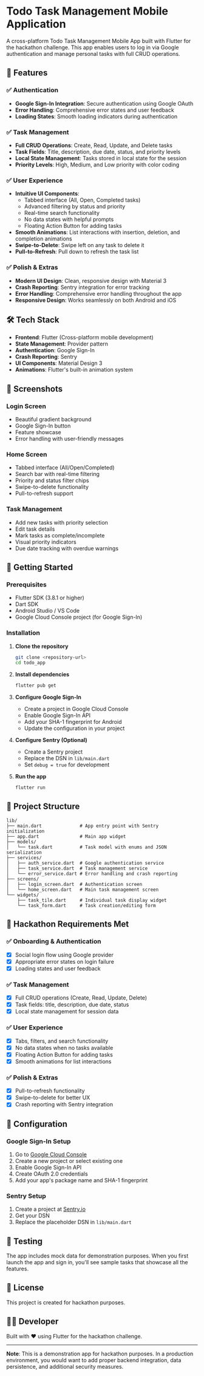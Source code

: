 # Todo Task Management Mobile Application

A cross-platform Todo Task Management Mobile App built with Flutter for the hackathon challenge. This app enables users to log in via Google authentication and manage personal tasks with full CRUD operations.

## 🚀 Features

### ✅ Authentication
- **Google Sign-In Integration**: Secure authentication using Google OAuth
- **Error Handling**: Comprehensive error states and user feedback
- **Loading States**: Smooth loading indicators during authentication

### ✅ Task Management
- **Full CRUD Operations**: Create, Read, Update, and Delete tasks
- **Task Fields**: Title, description, due date, status, and priority levels
- **Local State Management**: Tasks stored in local state for the session
- **Priority Levels**: High, Medium, and Low priority with color coding

### ✅ User Experience
- **Intuitive UI Components**:
  - Tabbed interface (All, Open, Completed tasks)
  - Advanced filtering by status and priority
  - Real-time search functionality
  - No data states with helpful prompts
  - Floating Action Button for adding tasks
- **Smooth Animations**: List interactions with insertion, deletion, and completion animations
- **Swipe-to-Delete**: Swipe left on any task to delete it
- **Pull-to-Refresh**: Pull down to refresh the task list

### ✅ Polish & Extras
- **Modern UI Design**: Clean, responsive design with Material 3
- **Crash Reporting**: Sentry integration for error tracking
- **Error Handling**: Comprehensive error handling throughout the app
- **Responsive Design**: Works seamlessly on both Android and iOS

## 🛠 Tech Stack

- **Frontend**: Flutter (Cross-platform mobile development)
- **State Management**: Provider pattern
- **Authentication**: Google Sign-In
- **Crash Reporting**: Sentry
- **UI Components**: Material Design 3
- **Animations**: Flutter's built-in animation system

## 📱 Screenshots

### Login Screen
- Beautiful gradient background
- Google Sign-In button
- Feature showcase
- Error handling with user-friendly messages

### Home Screen
- Tabbed interface (All/Open/Completed)
- Search bar with real-time filtering
- Priority and status filter chips
- Swipe-to-delete functionality
- Pull-to-refresh support

### Task Management
- Add new tasks with priority selection
- Edit task details
- Mark tasks as complete/incomplete
- Visual priority indicators
- Due date tracking with overdue warnings

## 🚀 Getting Started

### Prerequisites
- Flutter SDK (3.8.1 or higher)
- Dart SDK
- Android Studio / VS Code
- Google Cloud Console project (for Google Sign-In)

### Installation

1. **Clone the repository**
   ```bash
   git clone <repository-url>
   cd todo_app
   ```

2. **Install dependencies**
   ```bash
   flutter pub get
   ```

3. **Configure Google Sign-In**
   - Create a project in Google Cloud Console
   - Enable Google Sign-In API
   - Add your SHA-1 fingerprint for Android
   - Update the configuration in your project

4. **Configure Sentry (Optional)**
   - Create a Sentry project
   - Replace the DSN in `lib/main.dart`
   - Set `debug = true` for development

5. **Run the app**
   ```bash
   flutter run
   ```

## 📁 Project Structure

```
lib/
├── main.dart              # App entry point with Sentry initialization
├── app.dart               # Main app widget
├── models/
│   └── task.dart          # Task model with enums and JSON serialization
├── services/
│   ├── auth_service.dart  # Google authentication service
│   ├── task_service.dart  # Task management service
│   └── error_service.dart # Error handling and crash reporting
├── screens/
│   ├── login_screen.dart  # Authentication screen
│   └── home_screen.dart   # Main task management screen
└── widgets/
    ├── task_tile.dart     # Individual task display widget
    └── task_form.dart     # Task creation/editing form
```

## 🎯 Hackathon Requirements Met

### ✅ Onboarding & Authentication
- [x] Social login flow using Google provider
- [x] Appropriate error states on login failure
- [x] Loading states and user feedback

### ✅ Task Management
- [x] Full CRUD operations (Create, Read, Update, Delete)
- [x] Task fields: title, description, due date, status
- [x] Local state management for session data

### ✅ User Experience
- [x] Tabs, filters, and search functionality
- [x] No data states when no tasks available
- [x] Floating Action Button for adding tasks
- [x] Smooth animations for list interactions

### ✅ Polish & Extras
- [x] Pull-to-refresh functionality
- [x] Swipe-to-delete for better UX
- [x] Crash reporting with Sentry integration

## 🔧 Configuration

### Google Sign-In Setup
1. Go to [Google Cloud Console](https://console.cloud.google.com/)
2. Create a new project or select existing one
3. Enable Google Sign-In API
4. Create OAuth 2.0 credentials
5. Add your app's package name and SHA-1 fingerprint

### Sentry Setup
1. Create a project at [Sentry.io](https://sentry.io/)
2. Get your DSN
3. Replace the placeholder DSN in `lib/main.dart`

## 🧪 Testing

The app includes mock data for demonstration purposes. When you first launch the app and sign in, you'll see sample tasks that showcase all the features.

## 📄 License

This project is created for hackathon purposes.

## 👨‍💻 Developer

Built with ❤️ using Flutter for the hackathon challenge.

---

**Note**: This is a demonstration app for hackathon purposes. In a production environment, you would want to add proper backend integration, data persistence, and additional security measures.

